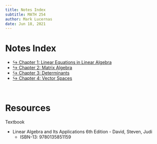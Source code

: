 ```yaml
---
title: Notes Index
subtitle: MATH 254
author: Mark Lucernas
date: Jun 18, 2021
---
```



# Notes Index

- [↪ Chapter 1: Linear Equations in Linear Algebra](ch-1/index)
- [↪ Chapter 2: Matrix Algebra](ch-2/index)
- [↪ Chapter 3: Determinants](ch-3/index)
- [↪ Chapter 4: Vector Spaces](ch-4/index)

<br>

# Resources

Textbook

+ Linear Algebra and Its Applications 6th Edition - David, Steven, Judi
  + ISBN-13: 9780135851159

